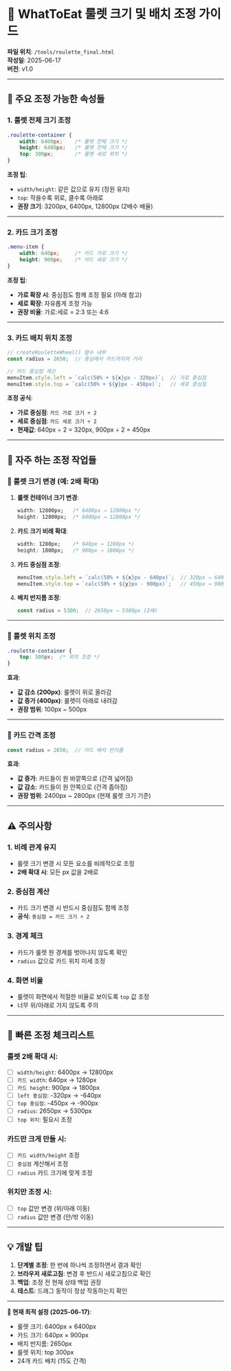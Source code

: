 # 🎯 WhatToEat 룰렛 크기 및 배치 조정 가이드

**파일 위치**: `/tools/roulette_final.html`  
**작성일**: 2025-06-17  
**버전**: v1.0

---

## 📐 주요 조정 가능한 속성들

### **1. 룰렛 전체 크기 조정**

```css
.roulette-container {
    width: 6400px;    /* 룰렛 전체 크기 */
    height: 6400px;   /* 룰렛 전체 크기 */
    top: 300px;       /* 룰렛 세로 위치 */
}
```

**조정 팁**:
- `width/height`: 같은 값으로 유지 (정원 유지)
- `top`: 작을수록 위로, 클수록 아래로
- **권장 크기**: 3200px, 6400px, 12800px (2배수 배율)

---

### **2. 카드 크기 조정**

```css
.menu-item {
    width: 640px;     /* 카드 가로 크기 */
    height: 900px;    /* 카드 세로 크기 */
}
```

**조정 팁**:
- **가로 확장 시**: 중심점도 함께 조정 필요 (아래 참고)
- **세로 확장**: 자유롭게 조정 가능
- **권장 비율**: 가로:세로 = 2:3 또는 4:6

---

### **3. 카드 배치 위치 조정**

```javascript
// createRouletteWheel() 함수 내부
const radius = 2650;  // 중심에서 카드까지의 거리

// 카드 중심점 계산
menuItem.style.left = `calc(50% + ${x}px - 320px)`;  // 가로 중심점
menuItem.style.top = `calc(50% + ${y}px - 450px)`;   // 세로 중심점
```

**조정 공식**:
- **가로 중심점**: `카드 가로 크기 ÷ 2`
- **세로 중심점**: `카드 세로 크기 ÷ 2`
- **현재값**: 640px ÷ 2 = 320px, 900px ÷ 2 = 450px

---

## 🎯 자주 하는 조정 작업들

### **📏 룰렛 크기 변경 (예: 2배 확대)**

1. **룰렛 컨테이너 크기 변경**:
   ```css
   width: 12800px;   /* 6400px → 12800px */
   height: 12800px;  /* 6400px → 12800px */
   ```

2. **카드 크기 비례 확대**:
   ```css
   width: 1280px;    /* 640px → 1280px */
   height: 1800px;   /* 900px → 1800px */
   ```

3. **카드 중심점 조정**:
   ```javascript
   menuItem.style.left = `calc(50% + ${x}px - 640px)`;  // 320px → 640px
   menuItem.style.top = `calc(50% + ${y}px - 900px)`;   // 450px → 900px
   ```

4. **배치 반지름 조정**:
   ```javascript
   const radius = 5300;  // 2650px → 5300px (2배)
   ```

---

### **📍 룰렛 위치 조정**

```css
.roulette-container {
    top: 300px;  /* 위치 조정 */
}
```

**효과**:
- **값 감소 (200px)**: 룰렛이 위로 올라감
- **값 증가 (400px)**: 룰렛이 아래로 내려감
- **권장 범위**: 100px ~ 500px

---

### **🎪 카드 간격 조정**

```javascript
const radius = 2650;  // 카드 배치 반지름
```

**효과**:
- **값 증가**: 카드들이 원 바깥쪽으로 (간격 넓어짐)
- **값 감소**: 카드들이 원 안쪽으로 (간격 좁아짐)
- **권장 범위**: 2400px ~ 2800px (현재 룰렛 크기 기준)

---

## ⚠️ 주의사항

### **1. 비례 관계 유지**
- 룰렛 크기 변경 시 모든 요소를 비례적으로 조정
- **2배 확대 시**: 모든 px 값을 2배로

### **2. 중심점 계산**
- 카드 크기 변경 시 반드시 중심점도 함께 조정
- **공식**: `중심점 = 카드 크기 ÷ 2`

### **3. 경계 체크**
- 카드가 룰렛 원 경계를 벗어나지 않도록 확인
- `radius` 값으로 카드 위치 미세 조정

### **4. 화면 비율**
- 룰렛이 화면에서 적절한 비율로 보이도록 `top` 값 조정
- 너무 위/아래로 가지 않도록 주의

---

## 🔧 빠른 조정 체크리스트

### **룰렛 2배 확대 시:**
- [ ] `width/height`: 6400px → 12800px
- [ ] `카드 width`: 640px → 1280px  
- [ ] `카드 height`: 900px → 1800px
- [ ] `left 중심점`: -320px → -640px
- [ ] `top 중심점`: -450px → -900px
- [ ] `radius`: 2650px → 5300px
- [ ] `top 위치`: 필요시 조정

### **카드만 크게 만들 시:**
- [ ] `카드 width/height` 조정
- [ ] `중심점` 계산해서 조정
- [ ] `radius` 카드 크기에 맞게 조정

### **위치만 조정 시:**
- [ ] `top` 값만 변경 (위/아래 이동)
- [ ] `radius` 값만 변경 (안/밖 이동)

---

## 💡 개발 팁

1. **단계별 조정**: 한 번에 하나씩 조정하면서 결과 확인
2. **브라우저 새로고침**: 변경 후 반드시 새로고침으로 확인
3. **백업**: 조정 전 현재 상태 백업 권장
4. **테스트**: 드래그 동작이 정상 작동하는지 확인

---

**📍 현재 최적 설정 (2025-06-17)**:
- 룰렛 크기: 6400px × 6400px
- 카드 크기: 640px × 900px  
- 배치 반지름: 2650px
- 룰렛 위치: top 300px
- 24개 카드 배치 (15도 간격)